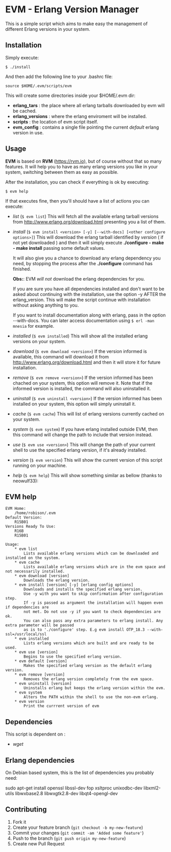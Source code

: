 # EVM - Erlang Version Manager

This is a simple script which aims to make easy the management of different Erlang versions in your system.

## Installation

Simply execute:

    $ ./install

And then add the following line to your .bashrc file:

    source $HOME/.evm/scripts/evm

This will create some directories inside your $HOME/.evm dir:

- **erlang_tars** : the place where all erlang tarballs downloaded by evm will be cached.
- **erlang_versions** : where the erlang enviroment will be installed.
- **scripts** : the location of evm script itself.
- **evm_config** : contains a single file pointing the current _default_ erlang version in use.

## Usage

**EVM** is based on **RVM** (<https://rvm.io>), but of course without that so many features.
It will help you to have as many erlang versions you like in your system, switching between them as easy as possible.

After the installation, you can check if everything is ok by executing:

    $ evm help

If that executes fine, then you'll should have a list of actions you can execute:

- *list* (`$ evm list`)
    This will fetch all the available erlang tarball versions from <http://www.erlang.org/download.html> presenting you a list of them.

- *install* (`$ evm install <version> [-y] [--with-docs] [<other configure options>]`)
    This will download the erlang tarball identified by *version* ( if not yet downloaded ) and then it will simply execute **./configure - make - make install** passing some default values.

    It will also give you a chance to download any erlang dependency you need, by stopping the process after the **./configure** command has finished.

    **Obs:**: EVM *will not* download the erlang dependencies for you.
    
    If you are sure you have all dependencies installed and don't want to be asked about continuing with the installation, use the option -y AFTER the erlang_version. This will make the script continue with installation without asking anything to you.

   If you want to install documentation along with erlang, pass in the option --with-docs. You can later access documentation using `$ erl -man mnesia` for example.
- *installed* (`$ evm installed`)
    This will show all the installed erlang versions on your system.

- *download* (`$ evm download <version>`)
    If the version informed is available, this command will download it from <http://www.erlang.org/download.html> and then it will store it for future installation.

- *remove* (`$ evm remove <version>`)
    If the version informed has been chached on your system, this option will remove it. Note that if the informed version is installed, the command will also uninstalled it.

- *uninstall* (`$ evm uninstall <version>`)
    If the version informed has been installed on your system, this option will simply uninstall it.

- *cache* (`$ evm cache`)
    This will list of erlang versions currently cached on your system.

- *system* (`$ evm system`)
    If you have erlang installed outside EVM, then this command will change the path to include that version instead.

- *use* (`$ evm use <version>`)
    This will change the path of your current shell to use the specified erlang version, if it's already installed.

- *version* (`$ evm version`)
    This will show the current version of this script running on your machine.

- *help* (`$ evm help`)
    This will show something similar as bellow (thanks to neowulf33):

## EVM help

    EVM Home: 
        /home/robison/.evm
    Default Version:
        R15B01
    Versions Ready To Use: 
        R16B
        R15B01

    Usage:
        * evm list
            Lists available erlang versions which can be downloaded and installed on the system.
        * evm cache
            Lists available erlang versions which are in the evm space and not necessarily installed.
        * evm download [version]
            Downloads the erlang version.
        * evm install [version] [-y] [erlang config options]
            Downloads and installs the specified erlang version.
            Use -y with you want to skip confirmation after configuration step.
            If -y is passed as argument the installation will happen even if dependencies are
            not met. Do not use -y if you want to check dependencies are ok.
            You can also pass any extra parameters to erlang install. Any extra parameter will be passed
            as is to './configure' step. E.g evm install OTP_18.3 --with-ssl=/usr/local/ssl
        * evm installed
            Lists erlang versions which are built and are ready to be used.
        * evm use [version]
            Begins to use the specified erlang version.
        * evm default [version]
            Makes the specified erlang version as the default erlang version.
        * evm remove [version]
            Removes the erlang version completely from the evm space.
        * evm uninstall [version]
            Uninstalls erlang but keeps the erlang version within the evm.
        * evm system
            Alters the PATH within the shell to use the non-evm erlang.
        * evm version
            Print the currrent version of evm



## Dependencies

This script is dependent on :

- *wget*

## Erlang dependencies

On Debian based system, this is the list of dependencies you probably need:

   sudo apt-get install openssl libssl-dev fop xsltproc unixodbc-dev libxml2-utils libwxbase2.8 libwxgtk2.8-dev libqt4-opengl-dev

## Contributing

1. Fork it
2. Create your feature branch (`git checkout -b my-new-feature`)
3. Commit your changes (`git commit -am 'Added some feature'`)
4. Push to the branch (`git push origin my-new-feature`)
5. Create new Pull Request
